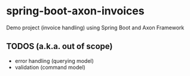 # spring-boot-axon-invoices
Demo project (invoice handling) using Spring Boot and Axon Framework

## TODOS (a.k.a. out of scope)
- error handling (querying model)
- validation (command model)
